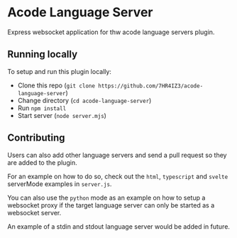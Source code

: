 # Acode Language Server
 
 Express websocket application for thw acode language servers plugin.
 
 
## Running locally


To setup and run this plugin locally:

- Clone this repo (`git clone https://github.com/7HR4IZ3/acode-language-server`)
- Change directory (`cd acode-language-server`)
- Run `npm install`
- Start server (`node server.mjs`)


## Contributing


Users can also add other language servers and send a pull request so they are
added to the plugin.

For an example on how to do so, check out the `html`, `typescript` and `svelte`
serverMode examples in `server.js`.

You can also use the `python` mode as an example on how to setup a websocket
proxy if the target language server can only be started as a websocket server.

An example of a stdin and stdout language server would be added in future.

